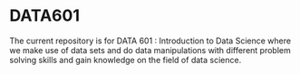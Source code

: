 # DATA601
The current repository is for DATA 601 : Introduction to Data Science where we make use of data sets and do data manipulations with different problem solving skills and gain knowledge on the field of data science.
